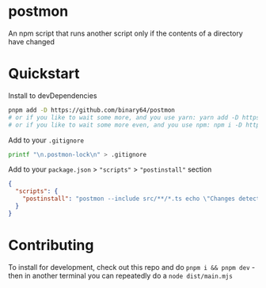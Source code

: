 # postmon

An npm script that runs another script only if the contents of a directory have changed

# Quickstart

Install to devDependencies

```bash
pnpm add -D https://github.com/binary64/postmon
# or if you like to wait some more, and you use yarn: yarn add -D https://github.com/binary64/postmon
# or if you like to wait some more even, and you use npm: npm i -D https://github.com/binary64/postmon
```

Add to your `.gitignore`

```bash
printf "\n.postmon-lock\n" > .gitignore
```

Add to your `package.json` > `"scripts"` > `"postinstall"` section

```json
{
  "scripts": {
    "postinstall": "postmon --include src/**/*.ts echo \"Changes detected in your files\""
  }
}
```

# Contributing

To install for development, check out this repo and do `pnpm i && pnpm dev` - then in another terminal you can repeatedly do a `node dist/main.mjs`
